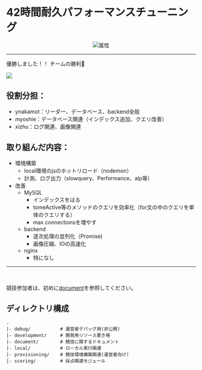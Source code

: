 # 42時間耐久パフォーマンスチューニング
<div align="center">
<img src="./document/img/title.png" alt="属性" title="タイトル">
</div>

___

優勝しました！！
チームの勝利👑

<a href="https://twitter.com/DreamArts_PR/status/1515585442200301570">
  <img src="https://user-images.githubusercontent.com/70263039/163705428-427f318f-068a-40d6-af21-428d0675cde3.png" >
</a>


## 役割分担：
- ynakamot：リーダー、データベース、backend全般
- myoshie：データベース関連（インデックス追加、クエリ改善）
- xizhu：ログ関連、画像関連

## 取り組んだ内容：
- 環境構築
    - local環境のjsのホットリロード（nodemon）
    - 計測、ログ出力（slowquery、Performance、alp等）
- 改善
    - MySQL
        - インデックスをはる
        - tomeActive等のメソッドのクエリを効率化（for文の中のクエリを単体のクエリする）
        - max connectionsを増やす
    - backend
        - 逐次処理の並列化（Promise)
        - 画像圧縮、IOの高速化
    - nginx
        - 特になし

___
<br>

競技参加者は、初めに[document](./document)を参照してください。

## ディレクトリ構成
```
.
|- debug/           # 運営者デバッグ用(非公開)
|- development/     # 開発用リソース置き場
|- document/        # 競技に関するドキュメント
|- local/           # ローカル実行関連
|- provisioning/    # 競技環境構築関連(運営者向け)
|- scoring/         # 採点関連モジュール
```

<br>
<br>
